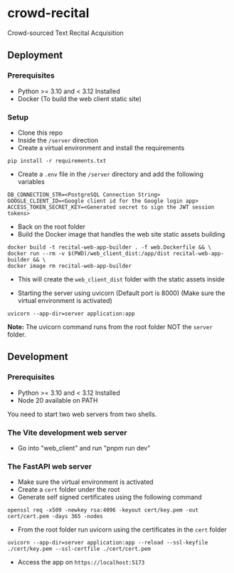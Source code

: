 # crowd-recital
Crowd-sourced Text Recital Acquisition

## Deployment

### Prerequisites

- Python >= 3.10 and < 3.12 Installed
- Docker (To build the web client static site)

### Setup

- Clone this repo
- Inside the `/server` direction
- Create a virtual environment and install the requirements

`pip install -r requirements.txt`

- Create a `.env` file in the `/server` directory and add the following variables

```
DB_CONNECTION_STR=<PostgreSQL Connection String>
GOOGLE_CLIENT_ID=<Google client id for the Google login app>
ACCESS_TOKEN_SECRET_KEY=<Generated secret to sign the JWT session tokens>
```

- Back on the root folder
- Build the Docker image that handles the web site static assets building

```
docker build -t recital-web-app-builder . -f web.Dockerfile && \
docker run --rm -v $(PWD)/web_client_dist:/app/dist recital-web-app-builder && \
docker image rm recital-web-app-builder
```

- This will create the `web_client_dist` folder with the static assets inside

- Starting the server using uvicorn (Default port is 8000) (Make sure the virtual environment is activated)

`uvicorn --app-dir=server application:app`

**Note:** The uvicorn command runs from the root folder NOT the `server` folder.

## Development

### Prerequisites

- Python >= 3.10 and < 3.12 Installed
- Node 20 available on PATH

You need to start two web servers from two shells.

### The Vite development web server
- Go into "web_client" and run "pnpm run dev"

### The FastAPI web server

- Make sure the virtual environment is activated
- Create a `cert` folder under the root
- Generate self signed certificates using the following command

`openssl req -x509 -newkey rsa:4096 -keyout cert/key.pem -out cert/cert.pem -days 365 -nodes`

- From the root folder run uvicorn using the certificates in the `cert` folder

`uvicorn --app-dir=server application:app --reload --ssl-keyfile ./cert/key.pem --ssl-certfile ./cert/cert.pem`

- Access the app on `https://localhost:5173`




